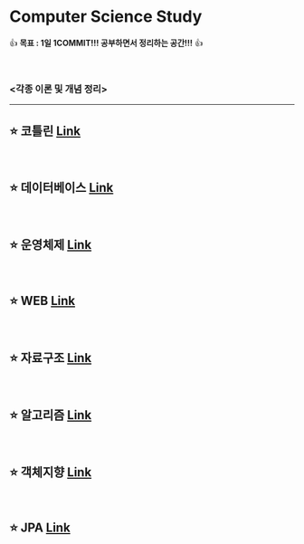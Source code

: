 # Computer Science Study

👍 **목표 : 1일 1COMMIT!!! 공부하면서 정리하는 공간!!!** 👍

</br>

### <각종 이론 및 개념 정리>

---
## ⭐️ 코틀린 [Link](https://github.com/JoonBro/Computer_Science_Study/tree/main/Kotlin)

</br>

## ⭐️ 데이터베이스 [Link](https://github.com/JoonBro/Computer_Science_Study/blob/main/Database/README.md)

</br>

## ⭐️ 운영체제 [Link](https://github.com/JoonBro/Computer_Science_Study/blob/main/OS/README.md)

</br>

## ⭐️ WEB [Link](https://github.com/JoonBro/Computer_Science_Study/tree/main/Web/README.md)

</br>

## ⭐️ 자료구조 [Link](https://github.com/JoonBro/Computer_Science_Study/tree/main/DataStructure/README.md)

</br>

## ⭐️ 알고리즘 [Link](https://github.com/JoonBro/Computer_Science_Study/tree/main/Algorithm/README.md)

</br>

## ⭐️ 객체지향 [Link](https://github.com/JoonBro/Computer_Science_Study/tree/main/ObjectOriented/README.md)

</br>

## ⭐️ JPA [Link](https://github.com/JoonBro/Computer_Science_Study/tree/main/JPA/README.md)
